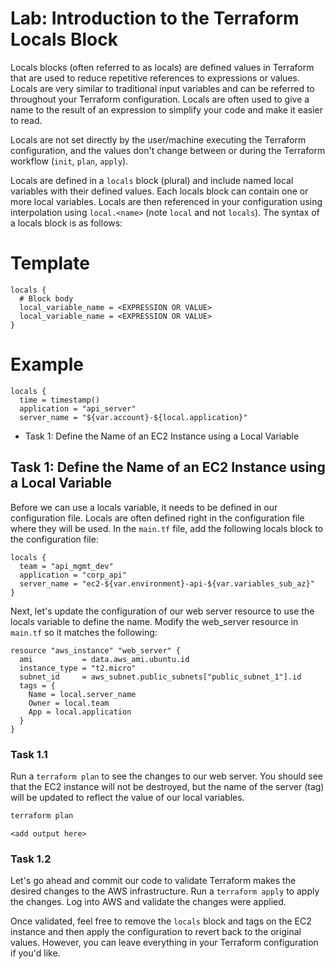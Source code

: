 # Lab: Introduction to the Terraform Locals Block

Locals blocks (often referred to as locals) are defined values in Terraform that are used to reduce repetitive references to expressions or values. Locals are very similar to traditional input variables and can be referred to throughout your Terraform configuration. Locals are often used to give a name to the result of an expression to simplify your code and make it easier to read.

Locals are not set directly by the user/machine executing the Terraform configuration, and the values don't change between or during the Terraform workflow (`init`, `plan`, `apply`).

Locals are defined in a `locals` block (plural) and include named local variables with their defined values. Each locals block can contain one or more local variables. Locals are then referenced in your configuration using interpolation using `local.<name>` (note `local` and not `locals`). The syntax of a locals block is as follows:

# Template

```hcl
locals {
  # Block body
  local_variable_name = <EXPRESSION OR VALUE>
  local_variable_name = <EXPRESSION OR VALUE>
}
```

# Example

```hcl
locals {
  time = timestamp()
  application = "api_server"
  server_name = "${var.account}-${local.application}"
```

- Task 1: Define the Name of an EC2 Instance using a Local Variable

## Task 1: Define the Name of an EC2 Instance using a Local Variable

Before we can use a locals variable, it needs to be defined in our configuration file. Locals are often defined right in the configuration file where they will be used. In the `main.tf` file, add the following locals block to the configuration file:

```hcl
locals {
  team = "api_mgmt_dev"
  application = "corp_api"
  server_name = "ec2-${var.environment}-api-${var.variables_sub_az}"
}
```

Next, let's update the configuration of our web server resource to use the locals variable to define the name. Modify the web_server resource in `main.tf` so it matches the following:

```hcl
resource "aws_instance" "web_server" {
  ami           = data.aws_ami.ubuntu.id
  instance_type = "t2.micro"
  subnet_id     = aws_subnet.public_subnets["public_subnet_1"].id
  tags = {
    Name = local.server_name
    Owner = local.team
    App = local.application
  }
}
```

### Task 1.1

Run a `terraform plan` to see the changes to our web server. You should see that the EC2 instance will not be destroyed, but the name of the server (tag) will be updated to reflect the value of our local variables.

```bash
terraform plan
```

```text
<add output here>
```

### Task 1.2

Let's go ahead and commit our code to validate Terraform makes the desired changes to the AWS infrastructure. Run a `terraform apply` to apply the changes. Log into AWS and validate the changes were applied.

Once validated, feel free to remove the `locals` block and tags on the EC2 instance and then apply the configuration to revert back to the original values. However, you can leave everything in your Terraform configuration if you'd like.